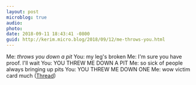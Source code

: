 ```yaml
---
layout: post
microblog: true
audio: 
photo: 
date: 2018-09-11 18:43:41 -0800
guid: http://kerim.micro.blog/2018/09/12/me-throws-you.html
---
```

Me: *throws you down a pit*
You: my leg's broken
Me: I'm sure you have proof. I'll wait
You: YOU THREW ME DOWN A PIT
Me: so sick of people always bringing up pits
You: YOU THREW ME DOWN ONE
Me: wow victim card much
([Thread](https://twitter.com/juliusgoat/status/1039122374204026880?s=12))
